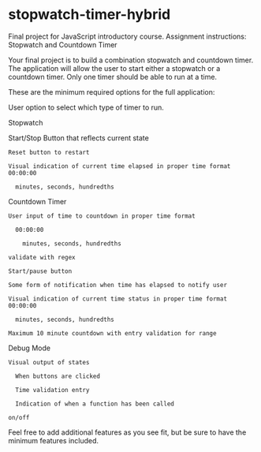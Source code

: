 # stopwatch-timer-hybrid
Final project for JavaScript introductory course.
Assignment instructions:
Stopwatch and Countdown Timer

  Your final project is to build a combination stopwatch and countdown timer.  The application will allow the user to start either a stopwatch or a countdown timer. Only one timer should be able to run at a time.

  These are the minimum required options for the full application:

  User option to select which type of timer to run.

  Stopwatch
  
  Start/Stop Button that reflects current state
  
    Reset button to restart
    
    Visual indication of current time elapsed in proper time format 00:00:00
    
      minutes, seconds, hundredths
      
  Countdown Timer
  
    User input of time to countdown in proper time format
    
      00:00:00
      
        minutes, seconds, hundredths
        
    validate with regex
    
    Start/pause button
    
    Some form of notification when time has elapsed to notify user
    
    Visual indication of current time status in proper time format 00:00:00
    
      minutes, seconds, hundredths
      
    Maximum 10 minute countdown with entry validation for range
    
  Debug Mode
  
    Visual output of states
    
      When buttons are clicked
      
      Time validation entry
      
      Indication of when a function has been called
      
    on/off
    
Feel free to add additional features as you see fit, but be sure to have the minimum features included.
